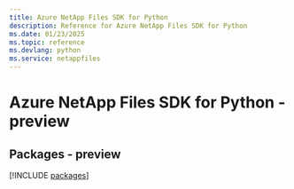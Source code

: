 ```yaml
---
title: Azure NetApp Files SDK for Python
description: Reference for Azure NetApp Files SDK for Python
ms.date: 01/23/2025
ms.topic: reference
ms.devlang: python
ms.service: netappfiles
---
```

# Azure NetApp Files SDK for Python - preview
## Packages - preview
[!INCLUDE [packages](netapp-files-index.md)]